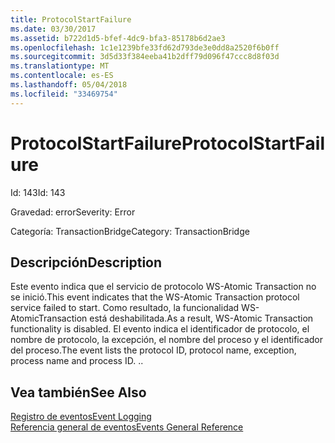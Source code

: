```yaml
---
title: ProtocolStartFailure
ms.date: 03/30/2017
ms.assetid: b722d1d5-bfef-4dc9-bfa3-85178b6d2ae3
ms.openlocfilehash: 1c1e1239bfe33fd62d793de3e0dd8a2520f6b0ff
ms.sourcegitcommit: 3d5d33f384eeba41b2dff79d096f47ccc8d8f03d
ms.translationtype: MT
ms.contentlocale: es-ES
ms.lasthandoff: 05/04/2018
ms.locfileid: "33469754"
---
```

# <a name="protocolstartfailure"></a><span data-ttu-id="5c0b0-102">ProtocolStartFailure</span><span class="sxs-lookup"><span data-stu-id="5c0b0-102">ProtocolStartFailure</span></span>
<span data-ttu-id="5c0b0-103">Id: 143</span><span class="sxs-lookup"><span data-stu-id="5c0b0-103">Id: 143</span></span>  
  
 <span data-ttu-id="5c0b0-104">Gravedad: error</span><span class="sxs-lookup"><span data-stu-id="5c0b0-104">Severity: Error</span></span>  
  
 <span data-ttu-id="5c0b0-105">Categoría: TransactionBridge</span><span class="sxs-lookup"><span data-stu-id="5c0b0-105">Category: TransactionBridge</span></span>  
  
## <a name="description"></a><span data-ttu-id="5c0b0-106">Descripción</span><span class="sxs-lookup"><span data-stu-id="5c0b0-106">Description</span></span>  
 <span data-ttu-id="5c0b0-107">Este evento indica que el servicio de protocolo WS-Atomic Transaction  no se inició.</span><span class="sxs-lookup"><span data-stu-id="5c0b0-107">This event indicates that the WS-Atomic Transaction protocol service failed to start.</span></span> <span data-ttu-id="5c0b0-108">Como resultado, la funcionalidad WS-AtomicTransaction está deshabilitada.</span><span class="sxs-lookup"><span data-stu-id="5c0b0-108">As a result, WS-Atomic Transaction functionality is disabled.</span></span> <span data-ttu-id="5c0b0-109">El evento indica el identificador de protocolo, el nombre de protocolo, la excepción, el nombre del proceso y el identificador del proceso.</span><span class="sxs-lookup"><span data-stu-id="5c0b0-109">The event lists the protocol ID, protocol name, exception, process name and process ID.</span></span> <span data-ttu-id="5c0b0-110">.</span><span class="sxs-lookup"><span data-stu-id="5c0b0-110">.</span></span>  
  
## <a name="see-also"></a><span data-ttu-id="5c0b0-111">Vea también</span><span class="sxs-lookup"><span data-stu-id="5c0b0-111">See Also</span></span>  
 [<span data-ttu-id="5c0b0-112">Registro de eventos</span><span class="sxs-lookup"><span data-stu-id="5c0b0-112">Event Logging</span></span>](../../../../../docs/framework/wcf/diagnostics/event-logging/index.md)  
 [<span data-ttu-id="5c0b0-113">Referencia general de eventos</span><span class="sxs-lookup"><span data-stu-id="5c0b0-113">Events General Reference</span></span>](../../../../../docs/framework/wcf/diagnostics/event-logging/events-general-reference.md)
